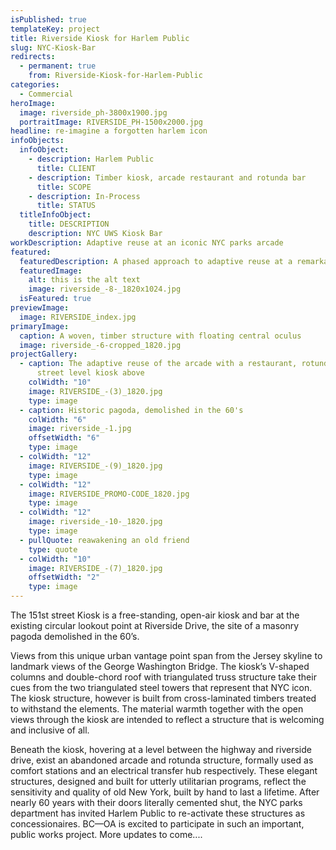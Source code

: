 ```yaml
---
isPublished: true
templateKey: project
title: Riverside Kiosk for Harlem Public
slug: NYC-Kiosk-Bar
redirects:
  - permanent: true
    from: Riverside-Kiosk-for-Harlem-Public
categories:
  - Commercial
heroImage:
  image: riverside_ph-3800x1900.jpg
  portraitImage: RIVERSIDE_PH-1500x2000.jpg
headline: re-imagine a forgotten harlem icon
infoObjects:
  infoObject:
    - description: Harlem Public
      title: CLIENT
    - description: Timber kiosk, arcade restaurant and rotunda bar
      title: SCOPE
    - description: In-Process
      title: STATUS
  titleInfoObject:
    title: DESCRIPTION
    description: NYC UWS Kiosk Bar
workDescription: Adaptive reuse at an iconic NYC parks arcade
featured:
  featuredDescription: A phased approach to adaptive reuse at a remarkable NYC iconic structure
  featuredImage:
    alt: this is the alt text
    image: riverside_-8-_1820x1024.jpg
  isFeatured: true
previewImage:
  image: RIVERSIDE_index.jpg
primaryImage:
  caption: A woven, timber structure with floating central oculus
  image: riverside_-6-cropped_1820.jpg
projectGallery:
  - caption: The adaptive reuse of the arcade with a restaurant, rotunda bar and
      street level kiosk above
    colWidth: "10"
    image: RIVERSIDE_-(3)_1820.jpg
    type: image
  - caption: Historic pagoda, demolished in the 60's
    colWidth: "6"
    image: riverside_-1.jpg
    offsetWidth: "6"
    type: image
  - colWidth: "12"
    image: RIVERSIDE_-(9)_1820.jpg
    type: image
  - colWidth: "12"
    image: RIVERSIDE_PROMO-CODE_1820.jpg
    type: image
  - colWidth: "12"
    image: riverside_-10-_1820.jpg
    type: image
  - pullQuote: reawakening an old friend
    type: quote
  - colWidth: "10"
    image: RIVERSIDE_-(7)_1820.jpg
    offsetWidth: "2"
    type: image
---
```


The 151st street Kiosk is a free-standing, open-air kiosk and
bar at the existing circular lookout point at Riverside Drive,
the site of a masonry pagoda demolished in the 60’s.

Views from this unique urban vantage point span from the
Jersey skyline to landmark views of the George Washington
Bridge. The kiosk’s V-shaped columns and double-chord roof
with triangulated truss structure take their cues from the two
triangulated steel towers that represent that NYC icon.
The kiosk structure, however is built from cross-laminated
timbers treated to withstand the elements. The material
warmth together with the open views through the kiosk are
intended to reflect a structure that is welcoming and inclusive
of all.

Beneath the kiosk, hovering at a level between the highway and riverside drive, exist an abandoned arcade and rotunda structure, formally used as comfort stations and an electrical transfer hub respectively. These elegant structures, designed and built for utterly utilitarian programs, reflect the sensitivity and quality of old New York, built by hand to last a lifetime. After nearly 60 years with their doors literally cemented shut, the NYC parks department has invited Harlem Public to re-activate these structures as concessionaires. BC—OA is excited to participate in such an important, public works project. More updates to come....
